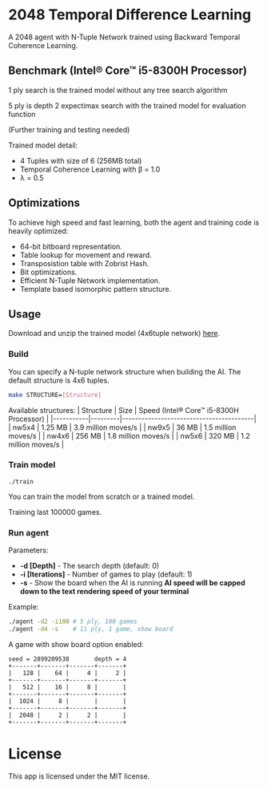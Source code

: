 # 2048 Temporal Difference Learning
 A 2048 agent with N-Tuple Network trained using Backward Temporal Coherence Learning.
 
## Benchmark (Intel® Core™ i5-8300H Processor)
1 ply search is the trained model without any tree search algorithm
 
5 ply is depth 2 expectimax search with the trained model for evaluation function

(Further training and testing needed)
 
[//]: # (| Depth | Games | Scores | % 16384 | % 8192 | % 4096 | Moves/s |)
[//]: # (|-------|-------|--------|---------|--------|--------|---------|)
[//]: # (| 1 ply | 10000 | 208000 | 47      | 84     | 95     | 700000  |)
[//]: # (| 5 ply | 1000  | 320000 | 93      | 100    | 100    | 3000    |)

Trained model detail:

 - 4 Tuples with size of 6 (256MB total)
 - Temporal Coherence Learning with β = 1.0
 - λ = 0.5

## Optimizations
 To achieve high speed and fast learning, both the agent and training code is heavily optimized:
 
 - 64-bit bitboard representation.
 - Table lookup for movement and reward.
 - Transposistion table with Zobrist Hash.
 - Bit optimizations.
 - Efficient N-Tuple Network implementation.
 - Template based isomorphic pattern structure.

## Usage

Download and unzip the trained model (4x6tuple network) [here](../../releases/latest).

### Build

You can specify a N-tuple network structure when building the AI. The default structure is 4x6 tuples.

```sh
make STRUCTURE=[Structure]
```

Available structures:
| Structure | Size    | Speed (Intel® Core™ i5-8300H Processor) |
|-----------|---------|-----------------------------------------|
| nw5x4     | 1.25 MB | 3.9 million moves/s                     |
| nw9x5     | 36 MB   | 1.5 million moves/s                     |
| nw4x6     | 256 MB  | 1.8 million moves/s                     |
| nw5x6     | 320 MB  | 1.2 million moves/s                     |

### Train model

```
./train
```
You can train the model from scratch or a trained model.
 
Training last 100000 games.
 
### Run agent
Parameters:
 
 + **-d [Depth]** - The search depth (default: 0)
 + **-i [Iterations]** - Number of games to play (default: 1)
 + **-s** - Show the board when the AI is running **AI speed will be capped down to the text rendering speed of your terminal**
  
Example:

```sh
./agent -d2 -i100 # 5 ply, 100 games
./agent -d4 -s    # 11 ply, 1 game, show board 	
```

A game with show board option enabled:

```
seed = 2899209538       depth = 4
+-------+-------+-------+-------+
|   128 |    64 |     4 |     2 |
+-------+-------+-------+-------+
|   512 |    16 |     8 |       |
+-------+-------+-------+-------+
|  1024 |     8 |       |       |
+-------+-------+-------+-------+
|  2048 |     2 |     2 |       |
+-------+-------+-------+-------+
```

# License
 This app is licensed under the MIT license.

